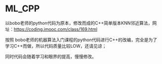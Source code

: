 # ML_CPP
以bobo老师的python代码为原本，修改而成的C++简单版本KNN邻近算法，网址：https://coding.imooc.com/class/169.html

 
按照 bobo老师的机器算法入门课程的python代码进行C++的改编，完全是为了学习C++而做，所以代码质量比较LOW，还请见谅；
 
同时代码会随着学习和眼界的提高，慢慢修改。
